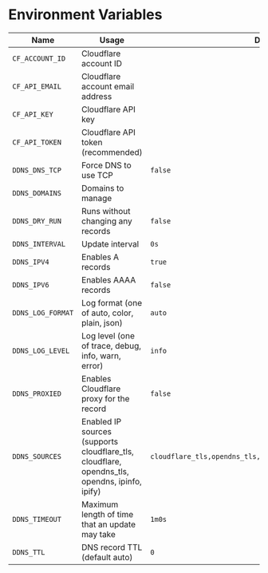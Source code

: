 # Environment Variables

| Name | Usage | Default |
| --- | --- | --- |
| `CF_ACCOUNT_ID` | Cloudflare account ID | ` ` |
| `CF_API_EMAIL` | Cloudflare account email address | ` ` |
| `CF_API_KEY` | Cloudflare API key | ` ` |
| `CF_API_TOKEN` | Cloudflare API token (recommended) | ` ` |
| `DDNS_DNS_TCP` | Force DNS to use TCP | `false` |
| `DDNS_DOMAINS` | Domains to manage | ` ` |
| `DDNS_DRY_RUN` | Runs without changing any records | `false` |
| `DDNS_INTERVAL` | Update interval | `0s` |
| `DDNS_IPV4` | Enables A records | `true` |
| `DDNS_IPV6` | Enables AAAA records | `false` |
| `DDNS_LOG_FORMAT` | Log format (one of auto, color, plain, json) | `auto` |
| `DDNS_LOG_LEVEL` | Log level (one of trace, debug, info, warn, error) | `info` |
| `DDNS_PROXIED` | Enables Cloudflare proxy for the record | `false` |
| `DDNS_SOURCES` | Enabled IP sources (supports cloudflare_tls, cloudflare, opendns_tls, opendns, ipinfo, ipify) | `cloudflare_tls,opendns_tls,ipinfo,ipify,cloudflare,opendns` |
| `DDNS_TIMEOUT` | Maximum length of time that an update may take | `1m0s` |
| `DDNS_TTL` | DNS record TTL (default auto) | `0` |